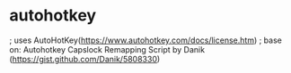 # autohotkey
; uses AutoHotKey(https://www.autohotkey.com/docs/license.htm)
; base on: Autohotkey Capslock Remapping Script by Danik (https://gist.github.com/Danik/5808330)
